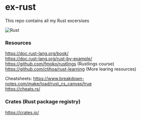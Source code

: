 # ex-rust
This repo contains all my Rust excersises

![Rust](https://linuxhint.com/wp-content/uploads/2017/02/Rust-Programming-Language-logo-520x245.jpg)

### Resources
https://doc.rust-lang.org/book/ <br>
https://doc.rust-lang.org/rust-by-example/ <br>
https://github.com/fmoko/rustlings (Rustlings course) <br>
https://github.com/ctjhoa/rust-learning (More learing resources) 

Cheatsheets:
https://www.breakdown-notes.com/make/load/rust_cs_canvas/true <br>
https://cheats.rs/

### Crates (Rust package registry)
https://crates.io/
